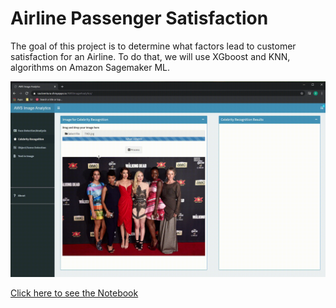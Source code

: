 # Airline Passenger Satisfaction
The goal of this project is to determine what factors lead to customer satisfaction for an Airline. To do that, we will use XGboost and KNN, algorithms on Amazon Sagemaker ML.

![Demo](https://github.com/saulventura/AWS-Image-Analytics/blob/master/demo.gif)

[Click here to see the Notebook](https://github.com/saulventura/AirlinePassengerSatisfaction/blob/master/Airline%20Passenger%20Satisfaction.ipynb)
